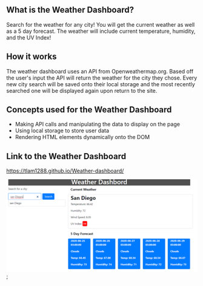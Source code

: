 ## What is the Weather Dashboard?

Search for the weather for any city! You will get the current weather as well as a 5 day forecast. The weather will include current temperature, humidity, and the UV Index!

## How it works

The weather dashboard uses an API from Openweathermap.org. Based off the user's input the API will return the weather for the city they chose.
Every new city search will be saved onto their local storage and the most recently searched one will be displayed again upon return to the site.

## Concepts used for the Weather Dashboard

- Making API calls and manipulating the data to display on the page
- Using local storage to store user data
- Rendering HTML elements dynamically onto the DOM

## Link to the Weather Dashboard

https://tlam1288.github.io/Weather-dashboard/

![Weather Dashboard](Assets/WeatherDashboard.png);
